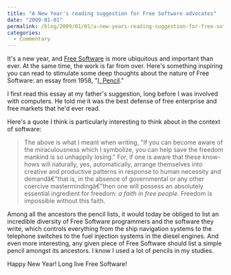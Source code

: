 ```yaml
---
title: "A New Year's reading suggestion for Free Software advocates"
date: "2009-01-01"
permalink: /blog/2009/01/01/a-new-years-reading-suggestion-for-free-software-advocates/
categories:
  - Commentary
---
```

It's a new year, and [Free Software][1] is more ubiquitous and important than ever. At the same time, the work is far from over. Here's something inspiring you can read to stimulate some deep thoughts about the nature of Free Software: an essay from 1958, "[I, Pencil][2]."

I first read this essay at my father's suggestion, long before I was involved with computers. He told me it was the best defense of free enterprise and free markets that he'd ever read.

Here's a quote I think is particularly interesting to think about in the context of software:

> The above is what I meant when writing, "If you can become aware of the miraculousness which I symbolize, you can help save the freedom mankind is so unhappily losing." For, if one is aware that these know-hows will naturally, yes, automatically, arrange themselves into creative and productive patterns in response to human necessity and demandâ€”that is, in the absence of governmental or any other coercive mastermindingâ€”then one will possess an absolutely essential ingredient for freedom: *a faith in free people*. Freedom is impossible without this faith.

Among all the ancestors the pencil lists, it would today be obliged to list an incredible diversity of Free Software programmers and the software they write, which controls everything from the ship navigation systems to the telephone switches to the fuel injection systems in the diesel engines. And even more interesting, any given piece of Free Software should list a simple pencil amongst its ancestors. I know I used a lot of pencils in my studies.

Happy New Year! Long live Free Software!

 [1]: http://www.fsf.org/
 [2]: http://www.econlib.org/library/Essays/rdPncl1.html
